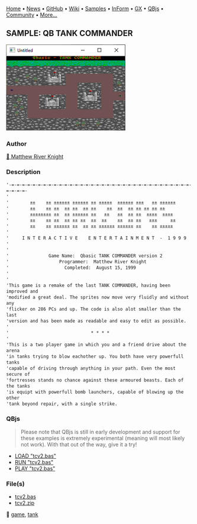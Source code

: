 [Home](https://qb64.com) • [News](../../news.md) • [GitHub](https://github.com/QB64Official/qb64) • [Wiki](wiki.md) • [Samples](../../samples.md) • [InForm](../../inform.md) • [GX](../../gx.md) • [QBjs](../../qbjs.md) • [Community](../../community.md) • [More...](../../more.md)

## SAMPLE: QB TANK COMMANDER

![screenshot.png](img/screenshot.png)

### Author

[🐝 Matthew River Knight](../matthew-river-knight.md) 

### Description

```text
'-=-=-=-=-=-=-=-=-=-=-=-=-=-=-=-=-=-=-=-=-=-=-=-=-=-=-=-=-=-=-=-=-=-=-=-=-=-=-
'
'        ±±    ±± ±±±±±± ±±±±±± ±± ±±±±±  ±±±±±± ±±±   ±± ±±±±±±
'        ±±    ±± ±±  ±± ±±  ±± ±±    ±±  ±±  ±± ±± ±± ±± ±±
'        ±±±±±±±± ±±  ±± ±±±±±± ±±   ±±   ±±  ±± ±±  ±±±±  ±±±±
'        ±±    ±± ±±  ±± ±± ±±  ±±  ±±    ±±  ±± ±±   ±±±     ±±
'        ±±    ±± ±±±±±± ±±  ±± ±± ±±±±±± ±±±±±± ±±    ±± ±±±±±
'
'     I N T E R A C T I V E    E N T E R T A I N M E N T  -  1 9 9 9
'
'
'               Game Name:  Qbasic TANK COMMANDER version 2
'                   Programmer:  Matthew River Knight
'                     Completed:  August 15, 1999
'
'
'This game is a remake of the last TANK COMMANDER, having been improved and
'modified a great deal. The sprites now move very fluidly and without any
'flicker on 286 PCs and up. The code is also alot smaller than the last
'version and has been made as readable and easy to edit as possible.
'
'                               * * * *
'
'This is a two player game in which you and a friend drive about the arena
'in tanks trying to blow eachother up. You both have very powerfull tanks
'capable of driving through anything in your path. Even the most secure of
'fortresses stands no chance against these armoured beasts. Each of the tanks
'is equipt with powerfull bomb launchers, capable of blowing up the other
'tank beyond repair, with a single strike.
```

### QBjs

> Please note that QBjs is still in early development and support for these examples is extremely experimental (meaning will most likely not work). With that out of the way, give it a try!

* [LOAD "tcv2.bas"](https://qbjs.org/index.html?src=https://qb64.com/samples/qb-tank-commander/src/tcv2.bas)
* [RUN "tcv2.bas"](https://qbjs.org/index.html?mode=auto&src=https://qb64.com/samples/qb-tank-commander/src/tcv2.bas)
* [PLAY "tcv2.bas"](https://qbjs.org/index.html?mode=play&src=https://qb64.com/samples/qb-tank-commander/src/tcv2.bas)

### File(s)

* [tcv2.bas](src/tcv2.bas)
* [tcv2.zip](src/tcv2.zip)

🔗 [game](../game.md), [tank](../tank.md)
